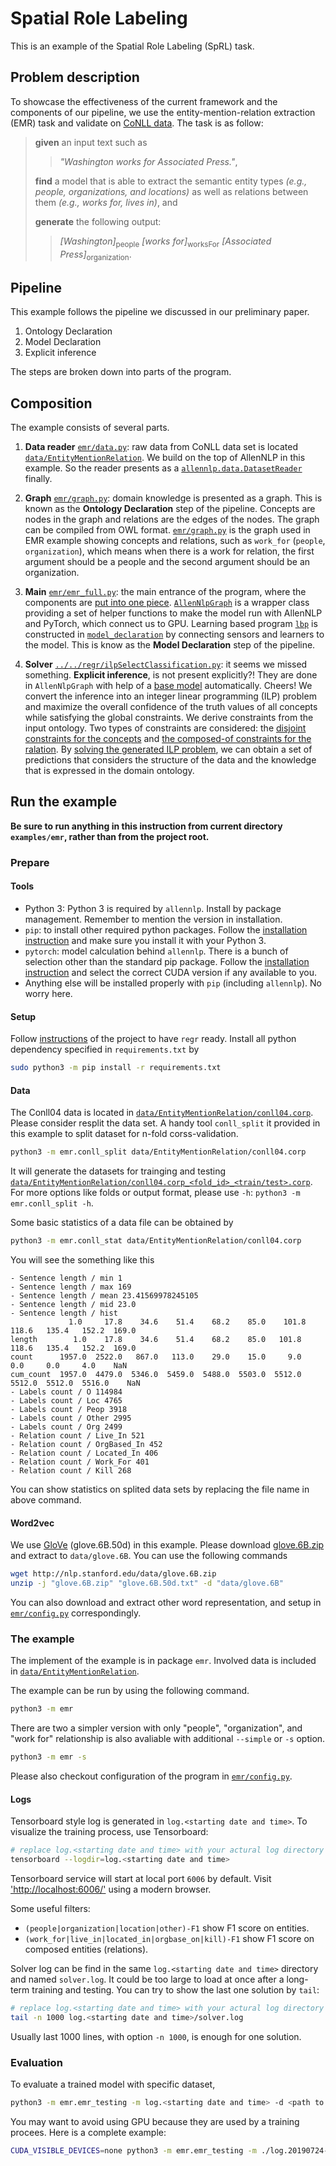 # Spatial Role Labeling

This is an example of the Spatial Role Labeling (SpRL) task.

## Problem description

To showcase the effectiveness of the current framework and the components of our pipeline, we use the entity-mention-relation extraction (EMR) task and validate on [CoNLL data](http://cogcomp.org/page/resource_view/43).
The task is as follow:
> **given** an input text such as 
>> *"Washington works for Associated Press."*,
>
> **find** a model that is able to extract the semantic entity types *(e.g., people, organizations, and locations)* as well as relations between them *(e.g., works for, lives in)*, and
>
> **generate** the following output:
>> *[Washington]*<sub>people</sub> *[works for]*<sub>worksFor</sub> *[Associated Press]*<sub>organization</sub>.


[//]: # (description of the problem to be added here)

## Pipeline

This example follows the pipeline we discussed in our preliminary paper.
1. Ontology Declaration
2. Model Declaration
3. Explicit inference

The steps are broken down into parts of the program.

## Composition

The example consists of several parts.

1. **Data reader** [`emr/data.py`](emr/data.py): raw data from CoNLL data set is located [`data/EntityMentionRelation`](data/EntityMentionRelation). We build on the top of AllenNLP in this example. So the reader presents as a [`allennlp.data.DatasetReader`](emr/data.py#L132) finally.

2. **Graph** [`emr/graph.py`](emr/graph.py): domain knowledge is presented as a graph. This is known as the **Ontology Declaration** step of the pipeline.
Concepts are nodes in the graph and relations are the edges of the nodes. The graph can be compiled from OWL format.
[`emr/graph.py`](emr/graph.py) is the graph used in EMR example showing concepts and relations, such as `work_for` (`people`, `organization`), which means when there is a work for relation, the first argument should be a people and the second argument should be an organization. 

3. **Main** [`emr/emr_full.py`](emr/emr_full.py): the main entrance of the program, where the components are [put into one piece](emr/emr_full.py#L80-L93). [`AllenNlpGraph`](emr/emr_full.py#L76) is a wrapper class providing a set of helper functions to make the model run with AllenNLP and PyTorch, which connect us to GPU. Learning based program [`lbp`](emr/emr_full.py#L88) is constructed in [`model_declaration`](emr/emr_full.py#L23-L77) by connecting sensors and learners to the model. This is know as the **Model Declaration** step of the pipeline.

4. **Solver** [`../../regr/ilpSelectClassification.py`](../../regr/solver/ilpSelectClassification.py): it seems we missed something. **Explicit inference**, is not present explicitly?!
They are done in `AllenNlpGraph` with help of a [base model](../../regr/graph/allennlp/model.py#L225) automatically. Cheers!
We convert the inference into an integer linear programming (ILP) problem and maximize the overall confidence of the truth values of all concepts while satisfying the global constraints.
We derive constraints from the input ontology.
Two types of constraints are considered: the [disjoint constraints for the concepts](../../regr/solver/ilpSelectClassification.py#L114-L316) and [the composed-of constraints for the ralation](../../regr/solver/ilpSelectClassification.py#L318-L613).
By [solving the generated ILP problem](../../regr/solver/ilpSelectClassification.py#L663), we can obtain a set of predictions that considers the structure of the data and the knowledge that is expressed in the domain ontology.


## Run the example

**Be sure to run anything in this instruction from current directory `examples/emr`, rather than from the project root.**

### Prepare

#### Tools

* Python 3: Python 3 is required by `allennlp`. Install by package management. Remember to mention the version in installation.
* `pip`: to install other required python packages. Follow the [installation instruction](https://pip.pypa.io/en/stable/installing/) and make sure you install it with your Python 3.
* `pytorch`: model calculation behind `allennlp`. There is a bunch of selection other than the standard pip package.
Follow the [installation instruction](https://pytorch.org/get-started/locally/) and select the correct CUDA version if any available to you.
* Anything else will be installed properly with `pip` (including `allennlp`). No worry here.

#### Setup

Follow [instructions](../../README.md#prerequirements-and-setups) of the project to have `regr` ready.
Install all python dependency specified in `requirements.txt` by
```bash
sudo python3 -m pip install -r requirements.txt
```

#### Data

The Conll04 data is located in [`data/EntityMentionRelation/conll04.corp`](data/EntityMentionRelation/conll04.corp).
Please consider resplit the data set.
A handy tool `conll_split` it provided in this example to split dataset for n-fold corss-validation.
```bash
python3 -m emr.conll_split data/EntityMentionRelation/conll04.corp
```

It will generate the datasets for trainging and testing [`data/EntityMentionRelation/conll04.corp_<fold_id>_<train/test>.corp`](data/EntityMentionRelation/).
For more options like folds or output format, please use `-h`: `python3 -m emr.conll_split -h`.


Some basic statistics of a data file can be obtained by
```bash
python3 -m emr.conll_stat data/EntityMentionRelation/conll04.corp
```
You will see the something like this
```
- Sentence length / min 1
- Sentence length / max 169
- Sentence length / mean 23.41569978245105
- Sentence length / mid 23.0
- Sentence length / hist
             1.0     17.8    34.6    51.4    68.2    85.0    101.8   118.6   135.4   152.2  169.0
length        1.0    17.8    34.6    51.4    68.2    85.0   101.8   118.6   135.4   152.2  169.0
count      1957.0  2522.0   867.0   113.0    29.0    15.0     9.0     0.0     0.0     4.0    NaN
cum_count  1957.0  4479.0  5346.0  5459.0  5488.0  5503.0  5512.0  5512.0  5512.0  5516.0    NaN
- Labels count / O 114984
- Labels count / Loc 4765
- Labels count / Peop 3918
- Labels count / Other 2995
- Labels count / Org 2499
- Relation count / Live_In 521
- Relation count / OrgBased_In 452
- Relation count / Located_In 406
- Relation count / Work_For 401
- Relation count / Kill 268
```
You can show statistics on splited data sets by replacing the file name in above command.

#### Word2vec

We use [GloVe](https://nlp.stanford.edu/projects/glove/) (glove.6B.50d) in this example.
Please download [glove.6B.zip](http://nlp.stanford.edu/data/glove.6B.zip) and extract to `data/glove.6B`.
You can use the following commands
```bash
wget http://nlp.stanford.edu/data/glove.6B.zip
unzip -j "glove.6B.zip" "glove.6B.50d.txt" -d "data/glove.6B"
```
You can also download and extract other word representation, and setup in [`emr/config.py`](emr/config.py) correspondingly.

### The example

The implement of the example is in package `emr`. Involved data is included in [`data/EntityMentionRelation`](data/EntityMentionRelation).

The example can be run by using the following command.
```bash
python3 -m emr
```

There are two a simpler version with only "people", "organization", and "work for" relationship is also avaliable with additional `--simple` or `-s` option.
```bash
python3 -m emr -s
```

Please also checkout configuration of the program in [`emr/config.py`](emr/config.py).


#### Logs

Tensorboard style log is generated in `log.<starting date and time>`. To visualize the training process, use Tensorboard:
```bash
# replace log.<starting date and time> with your actural log directory
tensorboard --logdir=log.<starting date and time>
```


Tensorboard service will start at local port `6006` by default. Visit ['http://localhost:6006/'](http://localhost:6006/) using a modern browser.

Some useful filters:
* `(people|organization|location|other)-F1` show F1 score on entities.
* `(work_for|live_in|located_in|orgbase_on|kill)-F1` show F1 score on composed entities (relations).

Solver log can be find in the same `log.<starting date and time>` directory and named `solver.log`. It could be too large to load at once after a long-term training and testing. You can try to show the last one solution by `tail`:
```bash
# replace log.<starting date and time> with your actural log directory
tail -n 1000 log.<starting date and time>/solver.log
```
Usually last 1000 lines, with option `-n 1000`, is enough for one solution.


### Evaluation

To evaluate a trained model with specific dataset,
```bash
python3 -m emr.emr_testing -m log.<starting date and time> -d <path to data corp> -b <batch size>
```
You may want to avoid using GPU because they are used by a training procees. Here is a complete example:
```bash
CUDA_VISIBLE_DEVICES=none python3 -m emr.emr_testing -m ./log.20190724-174229 -d ./data/EntityMentionRelation/conll04.corp_1_test.corp -b=16
```
